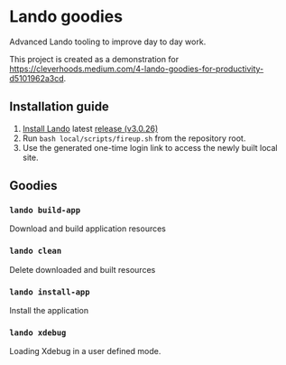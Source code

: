 # Lando goodies
Advanced Lando tooling to improve day to day work. 

This project is created as a demonstration for https://cleverhoods.medium.com/4-lando-goodies-for-productivity-d5101962a3cd.

## Installation guide
1. [Install Lando](https://docs.lando.dev/basics/installation.html) latest [release (v3.0.26)](https://github.com/lando/lando/releases/tag/v3.0.26)
2. Run `bash local/scripts/fireup.sh` from the repository root.
3. Use the generated one-time login link to access the newly built local site.

## Goodies
### `lando build-app`
Download and build application resources

### `lando clean`
Delete downloaded and built resources

### `lando install-app`
Install the application

### `lando xdebug`
Loading Xdebug in a user defined mode.

